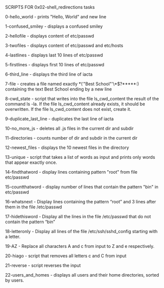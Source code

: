SCRIPTS FOR 0x02-shell_redirections tasks

0-hello_world	- prints "Hello, World" and new line

1-confused_smiley	- displays a confused smiley

2-hellofile	- displays content of etc/passwd

3-twofiles	- displays content of etc/passwd and etc/hosts

4-lastlines	- displays last 10 lines of etc/passwd

5-firstlines	- displays first 10 lines of etc/passwd

6-third_line	- displays the third line of iacta

7-file		- creates a file named exactly \*\\'"Best School"\'\\*$\?\*\*\*\*\*:) containing the text Best School ending by a new line

8-cwd_state	- script that writes into the file ls_cwd_content the result of the command ls -la. If the file ls_cwd_content already exists, it should be overwritten. If the file ls_cwd_content does not exist, create it.

9-duplicate_last_line	- duplicates the last line of iacta

10-no_more_js	- deletes all .js files in the current dir and subdir

11-directories	- counts number of dir and subdir in the current dir

12-newest_files	- displays the 10 newest files in the directory

13-unique	-  script that takes a list of words as input and prints only words that appear exactly once.

14-findthatword	- display lines containing pattern "root" from file etc/passwd

15-countthatword	- display number of lines that contain the pattern "bin" in etc/passwd

16-whatsnext	- Display lines containing the pattern “root” and 3 lines after them in the file /etc/passwd

17-hidethisword	- Display all the lines in the file /etc/passwd that do not contain the pattern “bin”

18-letteronly	- Display all lines of the file /etc/ssh/sshd_config starting with a letter.

19-AZ		- Replace all characters A and c from input to Z and e respectively.

20-hiago	- script that removes all letters c and C from input

21-reverse	- script reverses the input

22-users_and_homes	- displays all users and their home directories, sorted by users.


